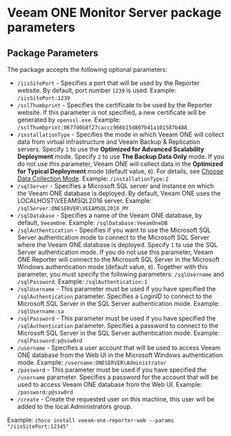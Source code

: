 # Veeam ONE Monitor Server package parameters

## Package Parameters

The package accepts the following optional parameters:

* `/iisSitePort` - Specifies a port that will be used by the Reporter website. By default, port number `1239` is used. Example: `/iisSitePort:1239`
* `/sslThumbprint` - Specifies the certificate to be used by the Reporter website. If this parameter is not specified, a new certificate will be generated by `openssl.exe`. Example: `/sslThumbprint:0677d0b8f27caccc966b15d807b41a101587b488`
* `/installationType` - Specifies the mode in which Veeam ONE will collect data from virtual infrastructure and Veeam Backup & Replication servers. Specify `1` to use the **Optimized for Advanced Scalability Deployment** mode. Specify `2` to use **The Backup Data Only** mode. If you do not use this parameter, Veeam ONE will collect data in the **Optimized for Typical Deployment** mode (default value, `0`). For details, see [Choose Data Collection Mode](https://helpcenter.veeam.com/docs/one/deployment/typical_choose_collection_mode.html). Example: `/installationType:2`
* `/sqlServer` - Specifies a Microsoft SQL server and instance on which the Veeam ONE database is deployed. By default, Veeam ONE uses the LOCALHOST\VEEAMSQL2016 server. Example: `/sqlServer:ONESERVER\VEEAMSQL2016_MY`
* `/sqlDatabase` - Specifies a name of the Veeam ONE database, by default, `VeeamOne`. Example: `/sqlDatabase:VeeamOneDB`
* `/sqlAuthentication` - Specifies if you want to use the Microsoft SQL Server authentication mode to connect to the Microsoft SQL Server where the Veeam ONE database is deployed. Specify `1` to use the SQL Server authentication mode. If you do not use this parameter, Veeam ONE Reporter will connect to the Microsoft SQL Server in the Microsoft Windows authentication mode (default value, `0`). Together with this parameter, you must specify the following parameters: `/sqlUsername` and `/sqlPassword`. Example: `/sqlAuthentication:1`
* `/sqlUsername` - This parameter must be used if you have specified the `/sqlAuthentication` parameter. Specifies a LoginID to connect to the Microsoft SQL Server in the SQL Server authentication mode. Example: `/sqlUsername:sa`
* `/sqlPassword` - This parameter must be used if you have specified the `/sqlAuthentication` parameter. Specifies a password to connect to the Microsoft SQL Server in the SQL Server authentication mode. Example: `/sqlPassword:p@ssw0rd`
* `/username` - Specifies a user account that will be used to access Veeam ONE database from the Web UI in the Microsoft Windows authentication mode. Example: `/username:ONESERVER\Administrator`
* `/password` - This parameter must be used if you have specified the `/username` parameter. Specifies a password for the account that will be used to access Veeam ONE database from the Web UI. Example: `/password:p@ssw0rd`
* `/create` - Create the requested user on this machine, this user will be added to the local Administrators group.

Example: `choco install veeam-one-reporter-web --params "/iisSitePort:12345"`

